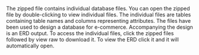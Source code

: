 The zipped file contains individual database files. You can open the zipped file by double-clicking to view individual files. The individual files are tables containing table names and columns representing attributes. The files have been used to design a database for e-commerce. Accompanying the design is an ERD output. To access the individual files, click the zipped files followed by view raw to download it. To view the ERD click it and it will automatically open. 
